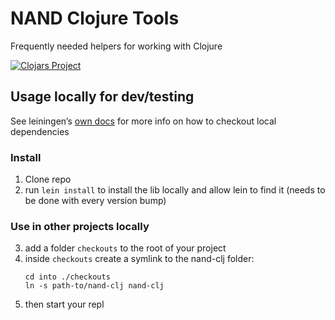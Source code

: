 # NAND Clojure Tools

Frequently needed helpers for working with Clojure

[![Clojars Project](https://img.shields.io/clojars/v/io.nand/utils.svg)](https://clojars.org/io.nand/utils)

## Usage locally for dev/testing

See leiningen’s
[own docs](https://github.com/technomancy/leiningen/blob/stable/doc/TUTORIAL.md#checkout-dependencies)
for more info on how to checkout local dependencies

### Install
1. Clone repo
2. run `lein install` to install the lib locally and allow lein to
   find it (needs to be done with every version bump)
   
### Use in other projects locally
3. add a folder `checkouts` to the root of your project
4. inside `checkouts` create a symlink to the nand-clj folder:
   ```
   cd into ./checkouts
   ln -s path-to/nand-clj nand-clj
   ```
5. then start your repl
